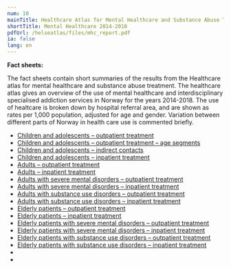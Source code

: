 ```yaml
---
num: 10
mainTitle: Healthcare Atlas for Mental Healthcare and Substance Abuse Treatment
shortTitle: Mental Healthcare 2014-2018
pdfUrl: /helseatlas/files/mhc_report.pdf
ia: false
lang: en
---
```


**Fact sheets:**

The fact sheets contain short summaries of the results from the Healthcare atlas for mental healthcare and substance abuse treatment.
The healthcare atlas gives an overview of the use of mental healthcare and interdisciplinary specialised addiction services in Norway for the years 2014-2018. The use of healtcare is broken down by hospital referral area, and are shown as rates per 1,000 population, adjusted for age and gender. Variation between different parts of Norway in health care use is commented briefly.

- [Children and adolescents – outpatient treatment](/helseatlas/files/mhc_factsheet_childadol_outpatient.pdf)
- [Children and adolescents – outpatient treatment – age segments](/helseatlas/files/mhc_factsheet_childadol_outpatient_agesegments.pdf)
- [Children and adolescents – indirect contacts](/helseatlas/files/mhc_factsheet_childadol_outpatient_indirect.pdf)
- [Children and adolescents – inpatient treatment](/helseatlas/files/mhc_factsheet_childadol_inpatient.pdf)
- [Adults – outpatient treatment](/helseatlas/files/mhc_factsheet_adults_outpatient.pdf)
- [Adults – inpatient treatment](/helseatlas/files/mhc_factsheet_adults_inpatient.pdf)
- [Adults with severe mental disorders – outpatient treatment](/helseatlas/files/mhc_factsheet_adults_smd_outpatient.pdf)
- [Adults with severe mental disorders – inpatient treatment](/helseatlas/files/mhc_factsheet_adults_smd_inpatient.pdf)
- [Adults with substance use disorders – outpatient treatment](/helseatlas/files/mhc_factsheet_adults_sud_outpatient.pdf)
- [Adults with substance use disorders – inpatient treatment](/helseatlas/files/mhc_factsheet_adults_sud_inpatient.pdf)
- [Elderly patients – outpatient treatment](/helseatlas/files/mhc_factsheet_elderly_outpatient.pdf)
- [Elderly patients – inpatient treatment](/helseatlas/files/mhc_factsheet_elderly_inpatient.pdf)
- [Elderly patients with severe mental disorders – outpatient treatment](/helseatlas/files/mhc_factsheet_elderly_smd_outpatient.pdf)
- [Elderly patients with severe mental disorders – inpatient treatment](/helseatlas/files/mhc_factsheet_elderly_smd_inpatient.pdf)
- [Elderly patients with substance use disorders – outpatient treatment](/helseatlas/files/mhc_factsheet_elderly_sud_outpatient.pdf)
- [Elderly patients with substance use disorders – inpatient treatment](/helseatlas/files/mhc_factsheet_elderly_sud_inpatient.pdf)
-
-
